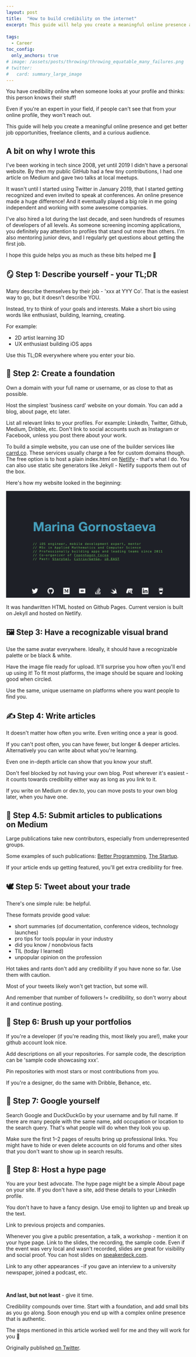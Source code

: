 ```yaml
---
layout: post
title:  "How to build credibility on the internet"
excerpt: This guide will help you create a meaningful online presence and get better job opportunities, freelance clients, and a curious audience.

tags: 
  - Career 
toc_config:
  only_anchors: true
# image: /assets/posts/throwing/throwing_equatable_many_failures.png
# twitter: 
#   card: summary_large_image
---
```


You have credibility online when someone looks at your profile and thinks: 
this person knows their stuff!

Even if you're an expert in your field, if people can't see that from your online profile, they won't reach out.

This guide will help you create a meaningful online presence and get better job opportunities, freelance clients, and a curious audience.

## A bit on why I wrote this

I've been working in tech since 2008, yet until 2019 I didn't have a personal website. 
By then my public GitHub had a few tiny contributions, I had one article on Medium and gave two talks at local meetups.

It wasn't until I started using Twitter in January 2019, that I started getting recognized and even invited to speak at conferences. An online presence made a huge difference! And it eventually played a big role in me going independent and working with some awesome companies.

I've also hired a lot during the last decade, and seen hundreds of resumes of developers of all levels. As someone screening incoming applications, you definitely pay attention to profiles that stand out more than others. I'm also mentoring junior devs, and I regularly get questions about getting the first job. 

I hope this guide helps you as much as these bits helped me 🙌

## 🪞 Step 1: Describe yourself - your TL;DR

Many describe themselves by their job - 'xxx at YYY Co'. That is the easiest way to go, but it doesn't describe YOU.

Instead, try to think of your goals and interests. Make a short bio using words like enthusiast, building, learning, creating.

For example:
- 2D artist learning 3D
- UX enthusiast building iOS apps

Use this TL;DR everywhere where you enter your bio.

## 🗿 Step 2: Create a foundation

Own a domain with your full name or username, or as close to that as possible.

Host the simplest 'business card' website on your domain. You can add a blog, about page, etc later.

List all relevant links to your profiles. For example: LinkedIn, Twitter, Github, Medium, Dribble, etc. 
Don't link to social accounts such as Instagram or Facebook, unless you post there about your work.

To build a simple website, you can use one of the builder services like [carrd.co](https://carrd.co). These services usually charge a fee for custom domains though. The free option is to host a plain index.html on [Netlify](https://carrd.co) - that's what I do. You can also use static site generators like Jekyll - Netlify supports them out of the box.

Here's how my website looked in the beginning:

![First version of hybridcattt.com](/assets/posts/credibility/old_site.png)

It was handwritten HTML hosted on Github Pages. Current version is built on Jekyll and hosted on Netlify. 


## 🖼 Step 3: Have a recognizable visual brand

Use the same avatar everywhere. Ideally, it should have a recognizable palette or be black & white.

Have the image file ready for upload. It'll surprise you how often you'll end up using it! To fit most platforms, the image should be square and looking good when circled.

Use the same, unique username on platforms where you want people to find you.

## ✍️ Step 4: Write articles

It doesn't matter how often you write. Even writing once a year is good.

If you can't post often, you can have fewer, but longer & deeper articles. Alternatively you can write about what you're learning.

Even one in-depth article can show that you know your stuff. 

Don't feel blocked by not having your own blog. Post wherever it's easiest - it counts towards credibility either way as long as you link to it. 

If you write on Medium or dev.to, you can move posts to your own blog later, when you have one.

## 📝 Step 4.5: Submit articles to publications on Medium

Large publications take new contributors, especially from underrepresented groups.

Some examples of such publications: [Better Programming](https://betterprogramming.pub/write-for-us-5c4bcba59397), [The Startup](https://medium.com/swlh/start-it-up-submissions-3e8ed27bcd3e).

If your article ends up getting featured, you'll get extra credibility for free.

## 🕊 Step 5: Tweet about your trade

There's one simple rule: be helpful.

These formats provide good value:
- short summaries (of documentation, conference videos, technology launches)
- pro tips for tools popular in your industry
- did you know / nonobvious facts
- TIL (today I learned)
- unpopular opinion on the profession

Hot takes and rants don't add any credibility if you have none so far. Use them with caution.

Most of your tweets likely won't get traction, but some will.

And remember that number of followers != credibility, so don't worry about it and continue posting.

## 🐙 Step 6: Brush up your portfolios

If you're a developer (if you're reading this, most likely you are!), make your github account look nice.

Add descriptions on all your repositories. For sample code, the description can be 'sample code showcasing xxx'.

Pin repositories with most stars or most contributions from you.

If you're a designer, do the same with Dribble, Behance, etc.

## 🔎 Step 7: Google yourself

Search Google and DuckDuckGo by your username and by full name. If there are many people with the same name, add occupation or location to the search query. That's what people will do when they look you up.

Make sure the first 1–2 pages of results bring up professional links. You might have to hide or even delete accounts on old forums and other sites that you don't want to show up in search results.

## 🤩 Step 8: Host a hype page

You are your best advocate. The hype page might be a simple About page on your site. 
If you don't have a site, add these details to your LinkedIn profile.

You don't have to have a fancy design. Use emoji to lighten up and break up the text.

Link to previous projects and companies.

Whenever you give a public presentation, a talk, a workshop - mention it on your hype page. Link to the slides, the recording, the sample code. Even if the event was very local and wasn't recorded, slides are great for visibility and social proof. You can host slides on [speakerdeck.com](https://speakerdeck.com).

Link to any other appearances - if you gave an interview to a university newspaper, joined a podcast, etc.

<br> 

**And last, but not least** - give it time.

Credibility compounds over time. 
Start with a foundation, and add small bits as you go along. 
Soon enough you end up with a complex online presence that is authentic.

The steps mentioned in this article worked well for me and they will work for you 💪

Originally published [on Twitter](https://twitter.com/hybridcattt/status/1427954707067195393).